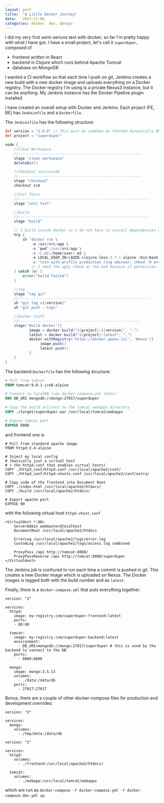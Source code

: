 ```yaml
---
layout: post
title:  "A Little Docker Journey"
date:   2017-11-06
categories: docker, dev, devops
---
```


I did my very first semi-seriuos test with docker; so far I'm pretty happy with what I have got. I have a small project, let's call it `superduper`, composed of
- frontend written in React
- backend in Clojure which runs behind Apache Tomcat
- database on MongoDB

I wanted a CI workflow so that each time I push on git, Jenkins creates a new build with a new docker image and uploads everything on a Docker registry.
The Docker registry I'm using is a private Nexus3 instance, but it can be anything. My Jenkins instance has the Docker Pipeline plugin installed.

I have created an overall setup with Docker and Jenkins.
Each project (FE, BE) has `Jenksinfile` and a `Dockerfile`.

The `Jenkinsfile` has the following structure:

```groovy
def version = "1.0.0" // This must be somehow be fetched dynamically OR the Jenkins file must be updated for each new version.
def project = "superduper"

node {
    //Clean Workspace
    //--------------------------------------------------------
    stage "clean workspace"
    deleteDir()

    //Checkout sourcecode
    //--------------------------------------------------------
    stage "checkout"
    checkout scm

    //Unit Tests
    //------------------------------------------------------------
    stage "unit test"

    //Build
    //------------------------------------------------------------
    stage "build"

    // I build inside docker so I do not have to install dependencies on Jenkins. Note that .m2 directory is shared so it is not downloaded each time
    try {
        sh "docker run \
            -w /usr/src/app \
            -v `pwd`:/usr/src/app \
            -v ~/.m2:/home/user/.m2 \
            -e LOCAL_USER_ID=\$UID clojure:lein-2.7.1-alpine /bin/bash \
            -c 'lein with-profile production ring uberwar; chmod -R a+rwx target'" 
            // I need the ugly chmod at the end because of permission issues.
    } catch (e) {
        error("build failed")
    }

    //Tag
    stage "tag git"
    //------------------------------------------------------------
    sh "git tag v${version}"
    sh "git push --tags"

    //Docker stuff
    //--------------------------------------------------------
    stage('Build docker'){
           image = docker.build("${project}:${version}", ".")
           latest = docker.build("${project}:latest", ".")
           docker.withRegistry('https://docker.qaenv.it/', 'Nexus'){
                image.push()
                latest.push()
           }
    }
}
```

The backend `Dockerfile` has the following structure:

```Dockerfile
# Pull from tomcat
FROM tomcat:9.0.1-jre8-alpine

# Connect to localDB (see docker-compose.yml later)
ENV DB_URI mongodb://mongo:27017/superduper

# Copy the build artifact to the tomcat webapps directory
COPY ./target/superduper.war /usr/local/tomcat/webapps

# Expose tomcat port
EXPOSE 8080
```

and frontend one is

```
# Pull from standard apache image
FROM httpd:2.4-alpine

# Inject my local config
# (basically just a virtual host 
# + the httpd.conf that enables virtual hosts)
COPY ./httpd_conf/httpd.conf /usr/local/apache2/conf/
COPY ./httpd_conf/httpd-vhosts.conf /usr/local/apache2/conf/extra/

# Copy code of the frontend into Document Root
COPY ./index.html /usr/local/apache2/htdocs/
COPY ./build /usr/local/apache2/htdocs/

# Export apache port
EXPOSE 80
```

with the following virtual host `httpd-vhost.conf`

```
<VirtualHost *:80>
    ServerAdmin webmaster@localhost
    DocumentRoot /usr/local/apache2/htdocs

    ErrorLog /usr/local/apache2/logs/error.log
    CustomLog /usr/local/apache2/logs/access.log combined

    ProxyPass /api http://tomcat:8080/
    ProxyPassReverse /api http://tomcat:8080/superduper
</VirtualHost>
```

The Jenkins job is confiured to run each time a commit is pushed in git. This creates a new Docker image which is uploaded on Nexus.
The Docker images is tagged both with the build number and as `latest`.

Finally, there is a `docker-compose.yml` that puts everything together:

```
version: "3"

services:
  httpd:
    image: my-registry.com/superduper-frontend:latest
    ports:
    - 80:80

  tomcat:
    image: my-registry.com/superduper-backend:latest
    environment:
      - DB_URI=mongodb://mongo:27017/superduper # this is used by the backend to connect to the DB
    ports:
      - 8080:8080

  mongo:
    image: mongo:3.5.13
    volumes:
      - ./data:/data/db
    ports:
      - 27017:27017
```

Bonus, there are a couple of other docker-compose files for production and development overrides:

```
version: "3"

services:
  mongo:
    volumes:
      - /tmp/data:/data/db
```

```
version: "3"

services:
  httpd:
    volumes:
      - ./frontend:/usr/local/apache2/htdocs/

  tomcat:
    volumes:
      - ./webapp:/usr/local/tomcat/webapps
```

which are run as `docker-compose -f docker-compose.yml -f docker-compose.dev.yml up`.
